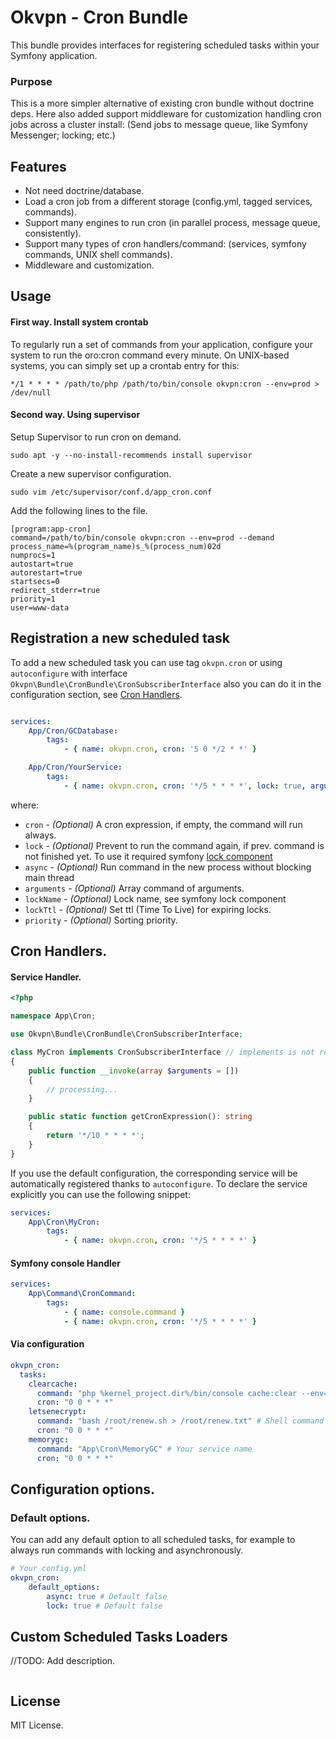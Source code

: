 # Okvpn - Cron Bundle

This bundle provides interfaces for registering scheduled tasks within your Symfony application.

### Purpose
This is a more simpler alternative of existing cron bundle without doctrine deps.
Here also added support middleware for customization handling cron jobs across a cluster install: 
(Send jobs to message queue, like Symfony Messenger; locking; etc.)

Features
--------

- Not need doctrine/database.
- Load a cron job from a different storage (config.yml, tagged services, commands).
- Support many engines to run cron (in parallel process, message queue, consistently).
- Support many types of cron handlers/command: (services, symfony commands, UNIX shell commands).
- Middleware and customization.

Usage
-----

#### First way. Install system crontab

To regularly run a set of commands from your application, configure your system to run the 
oro:cron command every minute. On UNIX-based systems, you can simply set up a crontab entry for this:

```
*/1 * * * * /path/to/php /path/to/bin/console okvpn:cron --env=prod > /dev/null
```

#### Second way. Using supervisor

Setup Supervisor to run cron on demand.

```
sudo apt -y --no-install-recommends install supervisor
```

Create a new supervisor configuration.

```
sudo vim /etc/supervisor/conf.d/app_cron.conf
```
Add the following lines to the file.

```
[program:app-cron]
command=/path/to/bin/console okvpn:cron --env=prod --demand
process_name=%(program_name)s_%(process_num)02d
numprocs=1
autostart=true
autorestart=true
startsecs=0
redirect_stderr=true
priority=1
user=www-data
```

## Registration a new scheduled task

To add a new scheduled task you can use tag `okvpn.cron` or using `autoconfigure`
with interface `Okvpn\Bundle\CronBundle\CronSubscriberInterface`
also you can do it in the configuration section, see [Cron Handlers](#cron-handlers).

```yaml

services:
    App/Cron/GCDatabase:
        tags:
            - { name: okvpn.cron, cron: '5 0 */2 * *' }

    App/Cron/YourService:
        tags:
            - { name: okvpn.cron, cron: '*/5 * * * *', lock: true, arguments: {'arg1': 5}, async: true }

```

where:

- `cron` - *(Optional)* A cron expression, if empty, the command will run always.
- `lock` - *(Optional)* Prevent to run the command again, if prev. command is not finished yet.
To use it required symfony [lock component](https://symfony.com/doc/4.4/components/lock.html) 
- `async` - *(Optional)* Run command in the new process without blocking main thread
- `arguments` - *(Optional)* Array command of arguments. 
- `lockName` - *(Optional)* Lock name, see symfony lock component
- `lockTtl` - *(Optional)* Set ttl (Time To Live) for expiring locks.
- `priority` - *(Optional)* Sorting priority.

## Cron Handlers.


#### Service Handler.

```php
<?php

namespace App\Cron;

use Okvpn\Bundle\CronBundle\CronSubscriberInterface;

class MyCron implements CronSubscriberInterface // implements is not required, but helpful if yor are use autoconfigure
{
    public function __invoke(array $arguments = [])
    {
        // processing...
    }

    public static function getCronExpression(): string
    {
        return '*/10 * * * *';
    }
}
```

If you use the default configuration, the corresponding service will be automatically registered thanks to `autoconfigure`. 
To declare the service explicitly you can use the following snippet:

```yaml
services:
    App\Cron\MyCron:
        tags:
            - { name: okvpn.cron, cron: '*/5 * * * *' }

```

#### Symfony console Handler

```yaml
services:
    App\Command\CronCommand:
        tags:
            - { name: console.command }
            - { name: okvpn.cron, cron: '*/5 * * * *' }
```

#### Via configuration

```yaml
okvpn_cron:
  tasks:
    clearcache:
      command: "php %kernel_project.dir%/bin/console cache:clear --env=prod" # Shell command 
      cron: "0 0 * * *"
    letsenecrypt:
      command: "bash /root/renew.sh > /root/renew.txt" # Shell command 
      cron: "0 0 * * *"
    memorygc:
      command: "App\Cron\MemoryGC" # Your service name
      cron: "0 0 * * *"
```

## Configuration options.

### Default options.

You can add any default option to all scheduled tasks, for example to always run commands with locking and asynchronously.

```yaml
# Your config.yml
okvpn_cron:
    default_options:
        async: true # Default false
        lock: true # Default false 
```

## Custom Scheduled Tasks Loaders

//TODO: Add description.
```php

```

License
---

MIT License.

